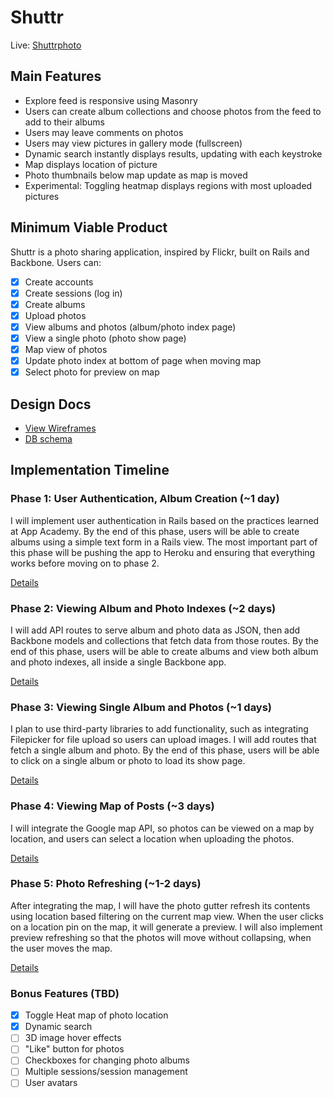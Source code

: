 # Shuttr

Live: [Shuttrphoto][live_link]

[live_link]: www.shuttrphoto.xyz

## Main Features
- Explore feed is responsive using Masonry
- Users can create album collections and choose photos from the feed to add to their albums
- Users may leave comments on photos
- Users may view pictures in gallery mode (fullscreen)
- Dynamic search instantly displays results, updating with each keystroke
- Map displays location of picture
- Photo thumbnails below map update as map is moved
- Experimental: Toggling heatmap displays regions with most uploaded pictures


## Minimum Viable Product
Shuttr is a photo sharing application, inspired by Flickr, built on Rails and Backbone. Users can:
<!-- This is a Markdown checklist. Use it to keep track of your progress! -->

- [x] Create accounts
- [x] Create sessions (log in)
- [x] Create albums
- [x] Upload photos
- [x] View albums and photos (album/photo index page)
- [x] View a single photo (photo show page)
- [x] Map view of photos
- [x] Update photo index at bottom of page when moving map
- [x] Select photo for preview on map

## Design Docs
* [View Wireframes][views]
* [DB schema][schema]

[views]: ./docs/views.md
[schema]: ./docs/schema.md

## Implementation Timeline

### Phase 1: User Authentication, Album Creation (~1 day)
I will implement user authentication in Rails based on the practices learned at
App Academy. By the end of this phase, users will be able to create albums using
a simple text form in a Rails view. The most important part of this phase will
be pushing the app to Heroku and ensuring that everything works before moving on
to phase 2.

[Details][phase-one]

### Phase 2: Viewing Album and Photo Indexes (~2 days)
I will add API routes to serve album and photo data as JSON, then add Backbone
models and collections that fetch data from those routes. By the end of this
phase, users will be able to create albums and view both album and photo
indexes, all inside a single Backbone app.

[Details][phase-two]

### Phase 3: Viewing Single Album and Photos (~1 days)
I plan to use third-party libraries to add functionality, such as integrating
Filepicker for file upload so users can upload images. I will add routes that
fetch a single album and photo. By the end of this phase, users will be able
to click on a single album or photo to load its show page.

[Details][phase-three]

### Phase 4: Viewing Map of Posts (~3 days)
I will integrate the Google map API, so photos can be viewed on a map
by location, and users can select a location when uploading the photos.

[Details][phase-four]

### Phase 5: Photo Refreshing (~1-2 days)
After integrating the map, I will have the photo gutter refresh its contents
using location based filtering on the current map view. When the user clicks on
a location pin on the map, it will generate a preview. I will also implement
preview refreshing so that the photos will move without collapsing, when the
user moves the map.

[Details][phase-five]


### Bonus Features (TBD)
- [x] Toggle Heat map of photo location
- [x] Dynamic search
- [ ] 3D image hover effects
- [ ] "Like" button for photos
- [ ] Checkboxes for changing photo albums
- [ ] Multiple sessions/session management
- [ ] User avatars

[phase-one]: ./docs/phases/phase1.md
[phase-two]: ./docs/phases/phase2.md
[phase-three]: ./docs/phases/phase3.md
[phase-four]: ./docs/phases/phase4.md
[phase-five]: ./docs/phases/phase5.md
